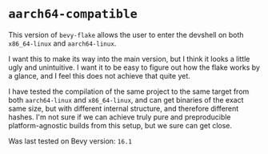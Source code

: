 # `aarch64-compatible`

This version of `bevy-flake` allows the user to enter the devshell on both
`x86_64-linux` and `aarch64-linux`.

I want this to make its way into the main version, but I think it looks a little
ugly and unintuitive. I want it to be easy to figure out how the flake works by
a glance, and I feel this does not achieve that quite yet.

I have tested the compilation of the same project to the same target from both
`aarch64-linux` and `x86_64-linux`, and can get binaries of the exact same size,
but with different internal structure, and therefore different hashes. I'm not
sure if we can achieve truly pure and preproducible platform-agnostic builds
from this setup, but we sure can get close.

Was last tested on Bevy version: `16.1`
